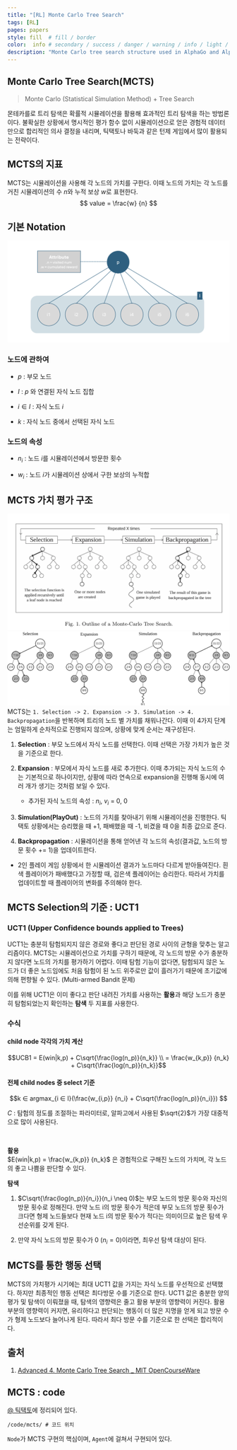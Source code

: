 ```yaml
---
title: "[RL] Monte Carlo Tree Search"
tags: [RL]
pages: papers
style: fill  # fill / border 
color:  info # secondary / success / danger / warning / info / light / dark
description: "Monte Carlo tree search structure used in AlphaGo and AlphaZero <br>-<br>알파고, 알파제로에 사용된 몬테카를로 트리 탐색 구조"
---
```


## Monte Carlo Tree Search(MCTS)

> Monte Carlo (Statistical Simulation Method) + Tree Search  

몬테카를로 트리 탐색은 확률적 시뮬레이션을 활용해 효과적인 트리 탐색을 하는 방법론이다. 불확실한 상황에서 명시적인 평가 함수 없이 시뮬레이션으로 얻은 경험적 데이터만으로 합리적인 의사 결정을 내리며, 틱택토나 바둑과 같은 턴제 게임에서 많이 활용되는 전략이다. 

## MCTS의 지표
MCTS는 시뮬레이션을 사용해 각 노드의 가치를 구한다. 이때 노드의 가치는 각 노드를 거친 시뮬레이션의 수 $n$와 누적 보상 $w$로 표현한다.  
$$ value = \frac{w} {n} $$

## 기본 Notation
![img](../assets/images/RL/MCTS/node.png)  
### 노드에 관하여 
- $p$ : 부모 노드  

- $I$ : $p$ 와 연결된 자식 노드 집합 

- $i ∈ I$ : 자식 노드 $i$  

- $k$ : 자식 노드 중에서 선택된 자식 노드  

### 노드의 속성 
- $n_i$ : 노드 $i$를 시뮬레이션에서 방문한 횟수  

- $w_i$ : 노드 $i$가 시뮬레이션 상에서 구한 보상의 누적합

## MCTS 가치 평가 구조
![img](../assets/images/RL/MCTS/image.png)  
![img](../assets/images/RL/MCTS/image-2.png)  
MCTS는 `1. Selection -> 2. Expansion -> 3. Simulation -> 4. Backpropagation`을 반복하며 트리의 노드 별 가치를 채워나간다. 이때 이 4가지 단계는 엄밀하게 순차적으로 진행되지 않으며, 상황에 맞게 순서는 재구성된다.  

1. **Selection** : 부모 노드에서 자식 노드를 선택한다. 이때 선택은 가장 가치가 높은 것을 기준으로 한다. 

2. **Expansion** : 부모에서 자식 노드를 새로 추가한다. 이때 추가되는 자식 노드의 수는 기본적으로 하나이지만, 상황에 따라 연속으로 expansion을 진행해 동시에 여러 개가 생기는 것처럼 보일 수 있다.  
    - 추가된 자식 노드의 속성 : $n_i$, $v_i$ = 0, 0  

3. **Simulation(PlayOut)** : 노드의 가치를 찾아내기 위해 시뮬레이션을 진행한다. 틱택토 상황에서는 승리했을 때 +1, 패배했을 때 -1, 비겼을 때 0을 최종 값으로 준다.  

4. **Backpropagation** : 시뮬레이션을 통해 얻어낸 각 노드의 속성(결과값, 노드의 방문 횟수 += 1)을 업데이트한다. 

- 2인 플레이 게임 상황에서 한 시뮬레이션 결과가 노드마다 다르게 받아들여진다. 흰색 플레이어가 패배했다고 가정할 때, 검은색 플레이어는 승리한다. 따라서 가치를 업데이트할 때 플레이어의 변화를 주의해야 한다. 


## MCTS Selection의 기준 : UCT1
### UCT1 (Upper Confidence bounds applied to Trees)
UCT1는 충분히 탐험되지지 않은 경로와 좋다고 판단된 경로 사이의 균형을 맞추는 알고리즘이다. MCTS는 시뮬레이션으로 가치를 구하기 때문에, 각 노드의 방문 수가 충분하지 않다면 노드의 가치를 평가하기 어렵다. 이때 탐험 기능이 없다면, 탐험되지 않은 노드가 더 좋은 노드임에도 처음 탐험이 된 노드 위주로만 값이 흘러가기 때문에 초기값에 의해 편향될 수 있다. (Multi-armed Bandit 문제)    

이를 위해 UCT1은 이미 좋다고 판단 내려진 가치를 사용하는 **활용**과 해당 노드가 충분히 탐험되었는지 확인하는 **탐색** 두 지표를 사용한다.  

### 수식
#### **child node 각각의 가치 계산**  
$$UCB1 = E(win|k,p) + C\sqrt{\frac{log(n_p)}{n_k}} \\ = \frac{w_{k,p}} {n_k} + C\sqrt{\frac{log(n_p)}{n_k}}$$

#### **전체 child nodes 중 select 기준**
$$k ∈ argmax_{i ∈ I}(\frac{w_{i,p}} {n_i} + C\sqrt{\frac{log(n_p)}{n_i}}) $$

$C$ : 탐험의 정도를 조절하는 파라미터로, 알파고에서 사용된 $\sqrt{2}$가 가장 대중적으로 많이 사용된다. 

<br>   

**활용**     
$E(win|k,p) = \frac{w_{k,p}} {n_k}$ 은 경험적으로 구해진 노드의 가치며, 각 노드의 좋고 나쁨을 판단할 수 있다.  

**탐색**  
1. $C\sqrt{\frac{log(n_p)}{n_i}}(n_i \neq 0)$는 부모 노드의 방문 횟수와 자신의 방문 횟수로 정해진다. 만약 노드 i의 방문 횟수가 적은데 부모 노드의 방문 횟수가 크다면 형제 노드들보다 현재 노드 i의 방문 횟수가 적다는 의미이므로 높은 탐색 우선순위를 갖게 된다.  

2. 만약 자식 노드의 방문 횟수가 0 $(n_i = 0)$이라면, 최우선 탐색 대상이 된다. 

## MCTS를 통한 행동 선택 
MCTS의 가치평가 시기에는 최대 UCT1 값을 가지는 자식 노드를 우선적으로 선택했다. 하지만 최종적인 행동 선택은 최다방문 수를 기준으로 한다. UCT1 값은 충분한 양의 평가 및 탐색이 이뤄졌을 때, 탐색의 영향력은 줄고 활용 부분의 영향력이 커진다. 활용 부분의 영향력이 커지면, 유리하다고 판단되는 행동이 더 많은 지명을 얻게 되고 방문 수가 형제 노드보다 늘어나게 된다. 따라서 최다 방문 수를 기준으로 한 선택은 합리적이다. 

## 출처 
1. [Advanced 4. Monte Carlo Tree Search _ MIT OpenCourseWare](https://www.youtube.com/watch?v=xmImNoDc9Z4)

## MCTS : code
[@ 틱택토](https://github.com/Tonnonssi/tic_tac_toe.git)에 정리되어 있다. 
```
/code/mcts/ # 코드 위치
```

`Node`가 MCTS 구현의 핵심이며, `Agent`에 걸쳐서 구현되어 있다.  
